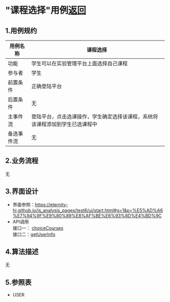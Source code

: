 # "课程选择"用例[返回](../README.md)
## 1.用例规约

|用例名称|课程选择|
|------|------|
|功能|学生可以在实验管理平台上面选择自己课程|
|参与者|学生|
|前置条件|正确登陆平台|
|后置条件|无|
|主事件流|登陆平台，点击选课操作，学生确定选择该课程，系统将该课程添加到学生已选课程中|
|备选事件流|无|

## 2.业务流程
无
## 3.界面设计
- 界面参照：https://eternity-hj.github.io/is_analysis_pages/test6/ui/start.html#g=1&p=%E5%AD%A6%E7%94%9F%E9%80%89%E8%AF%BE%E6%93%8D%E4%BD%9C
- API调用  
接口一：  [choiceCourses](接口/ChoiceCourses.md)  
接口二：[getUserInfo](接口/GetUserInfo.md)
## 4.算法描述
无
## 5.参照表
- USER